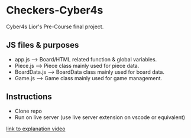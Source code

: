 # Checkers-Cyber4s

Cyber4s  Lior's Pre-Course final project.

## JS files & purposes

- app.js --> Board/HTML related function & global variables.
- Piece.js --> Piece class mainly used for piece data.
- BoardData.js --> BoardData class mainly used for board data.
- Game.js --> Game class mainly used for game management.

## Instructions

- Clone repo
- Run on live server (use live server extension on vscode or equivalent)

[link to explanation video](https://drive.google.com/file/d/1MmIXtAMcyEB4hVStQFbE4vdNH3dAGzeh/view?usp=sharing)

